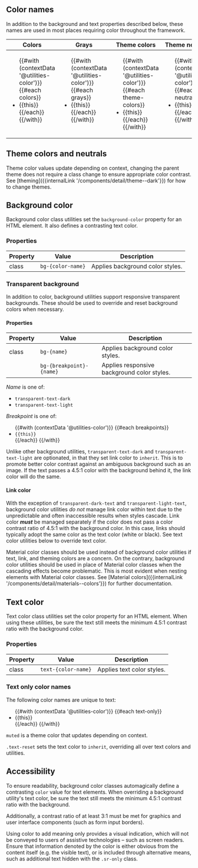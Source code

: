 ## Color names
In addition to the background and text properties described below, these names are used in most places requiring color throughout the framework.

<table>
  <thead>
    <tr>
    <th>Colors</th>
    <th>Grays</th>
    <th>Theme colors</th>
    <th>Theme neutrals</th>
    </tr>
  </thead>
  <tbody>
    <tr>
      <td style="vertical-align: top;">
        <ul>
          {{#with (contextData '@utilities-color')}}
            {{#each colors}}
              <li>{{this}}</li>
            {{/each}}
          {{/with}}
        </ul>
      </td>
      <td style="vertical-align: top;">
        <ul>
          {{#with (contextData '@utilities-color')}}
            {{#each grays}}
              <li>{{this}}</li>
            {{/each}}
          {{/with}}
        </ul>
      </td>
      <td style="vertical-align: top;">
        <ul>
          {{#with (contextData '@utilities-color')}}
            {{#each theme-colors}}
              <li>{{this}}</li>
            {{/each}}
          {{/with}}
        </ul>
      </td>
      <td style="vertical-align: top;">
        <ul>
          {{#with (contextData '@utilities-color')}}
            {{#each neutrals}}
              <li>{{this}}</li>
            {{/each}}
          {{/with}}
        </ul>
      </td>
    </tr>
  </tbody>
</table>

## Theme colors and neutrals
Theme color values update depending on context, changing the parent theme does not require a class change to ensure appropriate color contrast. See [theming]({{internalLink '/components/detail/theme--dark'}}) for how to change themes.

## Background color
Background color class utilities set the `background-color` property for an HTML element. It also defines a contrasting text color.

### Properties
| Property | Value             | Description                      |
|----------|-------------------|----------------------------------|
| class    | `bg-{color-name}` | Applies background color styles. |

### Transparent background
In addition to color, background utilities support responsive transparent backgrounds. These should be used to override and reset background colors when necessary.

#### Properties
| Property | Value                    | Description                                 |
|----------|--------------------------|---------------------------------------------|
| class    | `bg-{name}`              | Applies background color styles.            |
|          | `bg-{breakpoint}-{name}` | Applies responsive background color styles. |

_Name_ is one of:
- `transparent-text-dark`
- `transparent-text-light`

_Breakpoint_ is one of:
<ul>
{{#with (contextData '@utilities-color')}}
  {{#each breakpoints}}
    <li><code>{{this}}</code></li>
  {{/each}}
{{/with}}
</ul>

Unlike other background utilities, `transparent-text-dark` and `transparent-text-light` are optionated, in that they set link color to `inherit`. This is to promote better color contrast against an ambiguous background such as an image. If the text passes a 4.5:1 color with the background behind it, the link color will do the same.

#### Link color
With the exception of `transparent-dark-text` and `transparent-light-text`, background color utilities *do not* manage link color within text due to the unpredictable and often inaccessible results when styles cascade. Link color ***must*** be managed separately if the color does not pass a color contrast ratio of 4.5:1 with the background color. In this case, links should typically adopt the same color as the text color (white or black). See text color utilities below to override text color.

Material color classes should be used instead of background color utilities if text, link, and theming colors are a concern. On the contrary, background color utilities should be used in place of Material color classes when the cascading effects become problematic. This is most evident when nesting elements with Material color classes. See [Material colors]({{internalLink '/components/detail/materials--colors'}}) for further documentation.

## Text color
Text color class utilities set the color property for an HTML element. When using these utilities, be sure the text still meets the minimum 4.5:1 contrast ratio with the background color.

### Properties
| Property | Value               | Description                      |
|----------|---------------------|----------------------------------|
| class    | `text-{color-name}` | Applies text color styles.       |

### Text only color names
The following color names are unique to text:

<ul>
{{#with (contextData '@utilities-color')}}
  {{#each text-only}}
    <li>{{this}}</li>
  {{/each}}
{{/with}}
</ul>

`muted` is a theme color that updates depending on context.

`.text-reset` sets the text color to `inherit`, overriding all over text colors and utilities.

## Accessibility
To ensure readability, background color classes automagically define a contrasting `color` value for text elements. When overriding a background utility's text color, be sure the text still meets the minimum 4.5:1 contrast ratio with the background.

Additionally, a contrast ratio of at least 3:1 must be met for graphics and user interface components (such as form input borders).

Using color to add meaning only provides a visual indication, which will not be conveyed to users of assistive technologies – such as screen readers. Ensure that information denoted by the color is either obvious from the content itself (e.g. the visible text), or is included through alternative means, such as additional text hidden with the `.sr-only` class.
